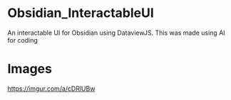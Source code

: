 # Obsidian_InteractableUI
An interactable UI for Obsidian using DataviewJS. This was made using AI for coding


# Images

https://imgur.com/a/cDRlUBw

